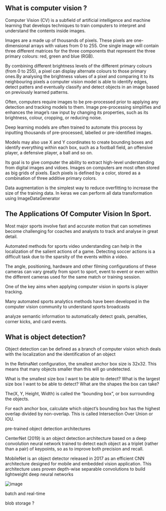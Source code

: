 ## What is computer vision ?

Computer Vision (CV) is a subfield of artificial intelligence and machine learning that develops techniques to train computers to interpret and understand the contents inside images.

Images are a made up of thousands of pixels. These pixels are one-dimensional arrays with values from 0 to 255. One single image will contain three different matrices for the three components that represent the three primary colours: red, green and blue (RGB).

By combining different brightness levels of the different primary colours (from 0 to 255), a pixel can display alternate colours to those primary ones.By analysing the brightness values of a pixel and comparing it to its neighbouring pixels a computer vision model is able to identify edges, detect patters and eventually classify and detect objects in an image based on previously learned patterns.

Often, computers require images to be pre-processed prior to applying any detection and tracking models to them. Image pre-processing simplifies and enhances the image’s raw input by changing its properties, such as its brightness, colour, cropping, or reducing noise.

Deep learning models are often trained to automate this process by inputting thousands of pre-processed, labelled or pre-identified images.

Models may also use X and Y coordinates to create bounding boxes and identify everything within each box, such as a football field, an offensive player, a defensive player, a ball and so on.

Its goal is to give computer the ability to extract high-level understanding from digital images and vidoes. 
Images on computers are most often stored as big grids of pixels. Each pixels is defined by a color, stored as a combination of three additive primary colors. 

Data augmentation is the simplest way to reduce overfitting to increase the size of the training data.
In keras we can perform all data transformation using ImageDataGenerator 
## The Applications Of Computer Vision In Sport.
Most major sports involve fast and accurate motion that can sometimes become challenging for coaches and analysts to track and analyse in great detail.

Automated methods for sports video understanding can help in the localization of the salient actions of a game. Detecting soccer actions is a difficult task due to the sparsity of the events within a video.

The angle, positioning, hardware and other filming configurations of these cameras can vary greatly from sport to sport, event to event or even within the different cameras used for the same match or training session.

One of the key aims when applying computer vision in sports is player tracking. 

Many automated sports analytics methods have been developed in the computer vision community
to understand sports broadcasts

analyze semantic information to
automatically detect goals, penalties, corner kicks, and card
events.

## What is object detection? 

Object detection can be defined as a branch of computer vision which deals with the localization and the identification of an object



In the RetinaNet configuration, the smallest anchor box size is 32x32. This means that many objects smaller than this will go undetected.

What is the smallest size box I want to be able to detect?
What is the largest size box I want to be able to detect?
What are the shapes the box can take?

The(X, Y, Height, Width) is called the “bounding box”, or box surrounding the objects.

For each anchor box, calculate which object’s bounding box has the highest overlap divided by non-overlap. This is called Intersection Over Union or IOU.

pre-trained object detection architectures

CenterNet (2019) is an object detection architecture based on a deep convolution neural network trained to detect each object as a triplet (rather than a pair) of keypoints, so as to improve both precision and recall. 

MobileNet is an object detector released in 2017 as an efficient CNN architecture designed for mobile and embedded vision application. This architecture uses proven depth-wise separable convolutions to build lightweight deep neural networks


![image](https://user-images.githubusercontent.com/64529936/125648818-8e6598d1-1f02-41b0-84d5-d4783f69e64c.png)


batch and real-time

blob storage ?
